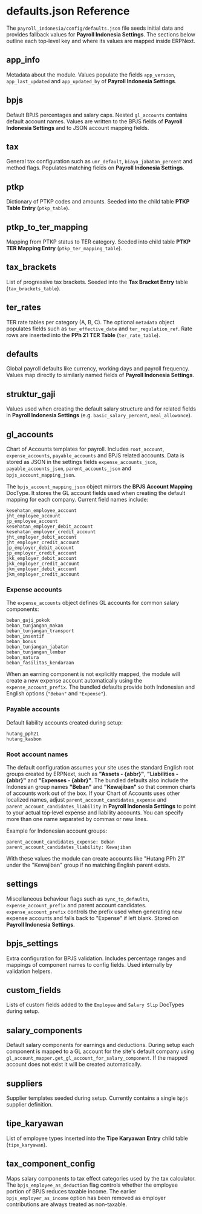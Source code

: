 # defaults.json Reference

The `payroll_indonesia/config/defaults.json` file seeds initial data and provides fallback values for **Payroll Indonesia Settings**. The sections below outline each top‑level key and where its values are mapped inside ERPNext.

## app_info
Metadata about the module. Values populate the fields `app_version`, `app_last_updated` and `app_updated_by` of **Payroll Indonesia Settings**.

## bpjs
Default BPJS percentages and salary caps. Nested `gl_accounts` contains default account names. Values are written to the BPJS fields of **Payroll Indonesia Settings** and to JSON account mapping fields.

## tax
General tax configuration such as `umr_default`, `biaya_jabatan_percent` and method flags. Populates matching fields on **Payroll Indonesia Settings**.

## ptkp
Dictionary of PTKP codes and amounts. Seeded into the child table **PTKP Table Entry** (`ptkp_table`).

## ptkp_to_ter_mapping
Mapping from PTKP status to TER category. Seeded into child table **PTKP TER Mapping Entry** (`ptkp_ter_mapping_table`).

## tax_brackets
List of progressive tax brackets. Seeded into the **Tax Bracket Entry** table (`tax_brackets_table`).

## ter_rates
TER rate tables per category (A, B, C). The optional `metadata` object populates fields such as `ter_effective_date` and `ter_regulation_ref`. Rate rows are inserted into the **PPh 21 TER Table** (`ter_rate_table`).

## defaults
Global payroll defaults like currency, working days and payroll frequency. Values map directly to similarly named fields of **Payroll Indonesia Settings**.

## struktur_gaji
Values used when creating the default salary structure and for related fields in **Payroll Indonesia Settings** (e.g. `basic_salary_percent`, `meal_allowance`).

## gl_accounts
Chart of Accounts templates for payroll. Includes `root_account`, `expense_accounts`, `payable_accounts` and BPJS related accounts. Data is stored as JSON in the settings fields `expense_accounts_json`, `payable_accounts_json`, `parent_accounts_json` and `bpjs_account_mapping_json`.

The `bpjs_account_mapping_json` object mirrors the **BPJS Account Mapping** DocType. It stores the GL account fields used when creating the default mapping for each company. Current field names include:

```
kesehatan_employee_account
jht_employee_account
jp_employee_account
kesehatan_employer_debit_account
kesehatan_employer_credit_account
jht_employer_debit_account
jht_employer_credit_account
jp_employer_debit_account
jp_employer_credit_account
jkk_employer_debit_account
jkk_employer_credit_account
jkm_employer_debit_account
jkm_employer_credit_account
```

### Expense accounts

The `expense_accounts` object defines GL accounts for common salary components:

```
beban_gaji_pokok
beban_tunjangan_makan
beban_tunjangan_transport
beban_insentif
beban_bonus
beban_tunjangan_jabatan
beban_tunjangan_lembur
beban_natura
beban_fasilitas_kendaraan
```

When an earning component is not explicitly mapped, the module will create a new
expense account automatically using the `expense_account_prefix`. The bundled
defaults provide both Indonesian and English options (`"Beban"` and
`"Expense"`).

### Payable accounts

Default liability accounts created during setup:

```
hutang_pph21
hutang_kasbon
```

### Root account names

The default configuration assumes your site uses the standard English root
groups created by ERPNext, such as **"Assets - {abbr}"**, **"Liabilities -
{abbr}"** and **"Expenses - {abbr}"**. The bundled defaults also include the
Indonesian group names **"Beban"** and **"Kewajiban"** so that common charts of
accounts work out of the box. If your Chart of Accounts uses other localized
names, adjust `parent_account_candidates_expense` and
`parent_account_candidates_liability` in **Payroll Indonesia Settings** to point
to your actual top‑level expense and liability accounts. You can specify more
than one name separated by commas or new lines.

Example for Indonesian account groups:

```
parent_account_candidates_expense: Beban
parent_account_candidates_liability: Kewajiban
```

With these values the module can create accounts like "Hutang PPh 21" under the
"Kewajiban" group if no matching English parent exists.

## settings
Miscellaneous behaviour flags such as `sync_to_defaults`, `expense_account_prefix` and parent account candidates. `expense_account_prefix` controls the prefix used when generating new expense accounts and falls back to "Expense" if left blank. Stored on **Payroll Indonesia Settings**.

## bpjs_settings
Extra configuration for BPJS validation. Includes percentage ranges and mappings of component names to config fields. Used internally by validation helpers.

## custom_fields
Lists of custom fields added to the `Employee` and `Salary Slip` DocTypes during setup.

## salary_components
Default salary components for earnings and deductions. During setup each
component is mapped to a GL account for the site's default company using
`gl_account_mapper.get_gl_account_for_salary_component`. If the mapped
account does not exist it will be created automatically.

## suppliers
Supplier templates seeded during setup. Currently contains a single `bpjs` supplier definition.

## tipe_karyawan
List of employee types inserted into the **Tipe Karyawan Entry** child table (`tipe_karyawan`).

## tax_component_config
Maps salary components to tax effect categories used by the tax calculator. The
`bpjs_employee_as_deduction` flag controls whether the employee portion of BPJS
reduces taxable income. The earlier `bpjs_employer_as_income` option has been
removed as employer contributions are always treated as non-taxable.
